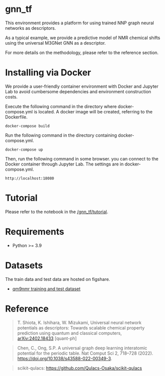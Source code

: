 # gnn_tf

This environment provides a platform for using trained NNP graph neural networks as descriptors. 

As a typical example, we provide a predictive model of NMR chemical shifts using the universal M3GNet GNN as a descriptor.

For more details on the methodology, please refer to the reference section.

# Installing via Docker

We provide a user-friendly container environment with Docker and Jupyter Lab to avoid cumbersome dependencies and environment construction costs.

Execute the following command in the directory where docker-compose.yml is located.
A docker image will be created, referring to the Dockerfile.
```
docker-compose build
```

Run the following command in the directory containing docker-compose.yml.
```
docker-compose up
```

Then, run the following command in some browser. you can connect to the Docker container through Jupyter Lab. The settings are in docker-compose.yml.
```
http://localhost:18080
``` 

# Tutorial 

Please refer to the notebook in the [/gnn_tf/tutorial](https://github.com/TShiotaSS/gnn_tf/blob/main/tutorial/1_generate_m3gnet_descriptor/m3gnet_gnntf_generator.ipynb).

# Requirements
- Python >= 3.9

# Datasets
The train data and test data are hosted on figshare.
- [qm9nmr training and test dataset](https://figshare.com/articles/dataset/M3GNet_descriptors_for_organic_molecules_in_QM9NMR_dataset/25484068)
# Reference 

> T. Shiota, K. Ishihara, W. Mizukami, Universal neural network potentials as descriptors: Towards scalable chemical property prediction using quantum and classical computers,[<br>arXiv:2402.18433](https://arxiv.org/abs/2402.18433) [quant-ph]

> Chen, C., Ong, S.P. A universal graph deep learning interatomic potential for the periodic table. Nat Comput Sci 2, 718–728 (2022). https://doi.org/10.1038/s43588-022-00349-3.

> scikit-qulacs: https://github.com/Qulacs-Osaka/scikit-qulacs 
